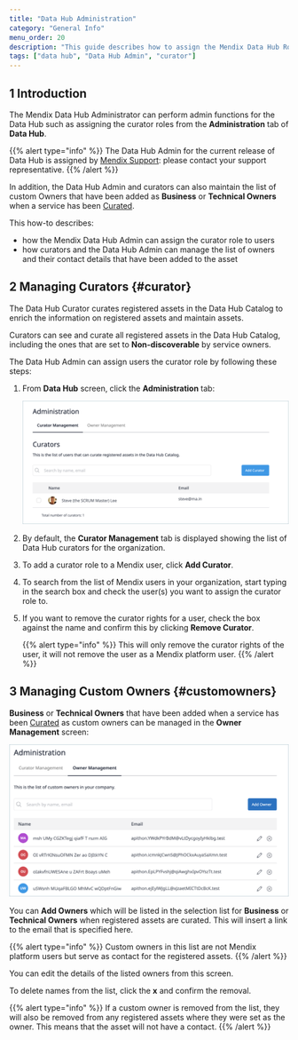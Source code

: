 ```yaml
---
title: "Data Hub Administration"
category: "General Info"
menu_order: 20
description: "This guide describes how to assign the Mendix Data Hub Roles as a Data Hub Admin."
tags: ["data hub", "Data Hub Admin", "curator"]
---
```


## 1 Introduction

The Mendix Data Hub Administrator can perform admin functions for the Data Hub such as assigning the curator roles from the **Administration** tab of **Data Hub**.

{{% alert type="info" %}}
The Data Hub Admin for the current release of Data Hub is assigned by [Mendix Support](https://support.mendix.com/hc/en-us): please contact your support representative.
{{% /alert %}}

In addition, the Data Hub Admin and curators can also maintain the list of custom Owners that have been added as **Business** or **Technical Owners** when a service has been [Curated](../data-hub-catalog/curate#customowner). 

This how-to describes:

- how the Mendix Data Hub Admin can assign the curator role to users
- how curators and the Data Hub Admin can manage the list of owners and their contact details that have been added to the asset

## 2 Managing Curators {#curator}

The Data Hub Curator curates registered assets in the Data Hub Catalog to enrich the information on registered assets and maintain assets. 

Curators can see and curate all registered assets in the Data Hub Catalog, including the ones that are set to **Non-discoverable** by service owners. 

The Data Hub Admin can assign users the curator role by following these steps:

1. From **Data Hub** screen, click the **Administration** tab:

   ![Administration](attachments/data-hub-admin/administration.png)

2. By default, the **Curator Management** tab is displayed showing the list of Data Hub curators for the organization.

3. To add a curator role to a Mendix user, click **Add Curator**.

4. To search from the list of Mendix users in your organization, start typing in the search box and check the user(s) you want to assign the curator role to.

5. If you want to remove the curator rights for a user, check the box against the name and confirm this by clicking **Remove Curator**.

   {{% alert type="info" %}}
   This will only remove the curator rights of the user, it will not remove the user as a Mendix platform user.
   {{% /alert %}}

## 3 Managing Custom Owners {#customowners} 

**Business** or **Technical Owners** that have been added when a service has been [Curated](../data-hub-catalog/curate#customowner) as custom owners can be managed in the **Owner Management** screen:

![owner admin](attachments/data-hub-admin/owner-management.png)

You can **Add Owners** which will be listed in the selection list for **Business** or **Technical Owners** when registered assets are curated. This will insert a link to the email that is specified here. 

{{% alert type="info" %}}
Custom owners in this list are not Mendix platform users but serve as contact for the registered assets. 
{{% /alert %}} 

You can edit the details of the listed owners from this screen.

To delete names from the list, click the **x** and confirm the removal. 

{{% alert type="info" %}}
If a custom owner is removed from the list, they will also be removed from any registered assets where they were set as the owner. This means that the asset will not have a contact.
{{% /alert %}} 



